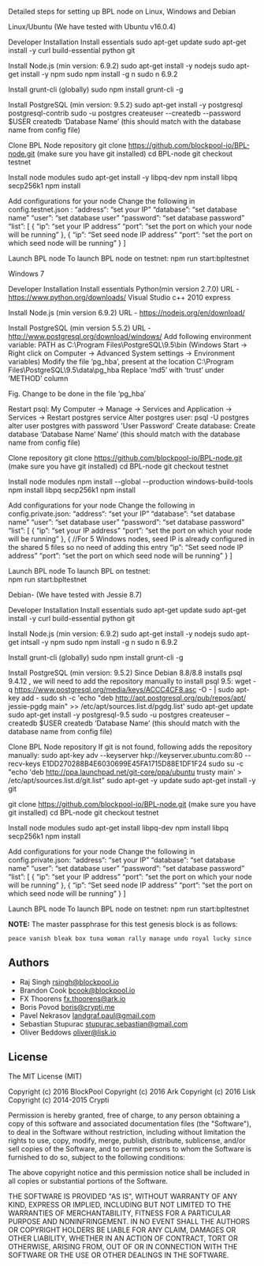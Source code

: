 Detailed steps for setting up BPL node on Linux, Windows and Debian


Linux/Ubuntu (We have tested with Ubuntu v16.0.4)

Developer Installation
Install essentials
sudo apt-get update
sudo apt-get install -y curl build-essential python git

Install Node.js (min version: 6.9.2)
sudo apt-get install -y nodejs
sudo apt-get install -y npm
sudo npm install -g n
sudo n 6.9.2

Install grunt-cli (globally)
sudo npm install grunt-cli -g

Install PostgreSQL (min version: 9.5.2)
sudo apt-get install -y postgresql postgresql-contrib
sudo -u postgres createuser --createdb --password $USER
createdb ‘Database Name’  (this should match with the database name from config file)

Clone BPL Node repository
git clone https://github.com/blockpool-io/BPL-node.git   (make sure you have git installed)
cd BPL-node
git checkout testnet

Install node modules
sudo apt-get install -y libpq-dev
npm install libpq secp256k1
npm install

Add configurations for your node
	Change the following in config.testnet.json :
“address“: “set your IP”
“database”: “set database name”
“user”: “set database user”
“password”: “set database password”
“list”: [
	{
		“ip”: “set your IP address”
		“port”: “set the port on which your node will be running”
	},
{
		“ip”: “Set seed node IP address”
		“port”: “set the port on which seed node will be running”
	}
]

Launch BPL node
To launch BPL node on testnet:
npm run start:bpltestnet



















Windows 7

Developer Installation
Install essentials
 Python(min version 2.7.0) URL -  https://www.python.org/downloads/ 
 Visual Studio c++ 2010 express

Install Node.js (min version 6.9.2)
 URL - https://nodejs.org/en/download/

 Install PostgreSQL (min version 5.5.2)
 URL -  http://www.postgresql.org/download/windows/
Add following environment variable:
PATH as C:\Program Files\PostgreSQL\9.5\bin 
(Windows Start -> Right click on Computer → Advanced System settings → Environment variables)
Modify the file ‘pg_hba’, present at the location  C:\Program Files\PostgreSQL\9.5\data\pg_hba
Replace ‘md5’ with ‘trust’  under ‘METHOD’ column


Fig. Change to be done in the file ‘pg_hba’

Restart psql:
My Computer → Manage → Services and Application → Services → Restart postgres service
Alter postgres user:
psql -U postgres
alter user postgres with password 'User Password'
Create database:
Create database ‘Database Name’ Name’  (this should match with the database name from config file)


Clone repository
git clone https://github.com/blockpool-io/BPL-node.git (make sure you have git installed)
cd BPL-node
git checkout testnet


Install node modules
npm install --global --production windows-build-tools 
npm install libpq secp256k1
npm install

Add configurations for your node
	Change the following in config.private.json:
“address“: “set your IP”
“database”: “set database name”
“user”: “set database user”
“password”: “set database password”
“list”: [
	{
		“ip”: “set your IP address”
		“port”: “set the port on which your node will be running”
},
{
//For 5 Windows nodes, seed IP is already configured in the shared 5 files so no need of adding this entry
		“ip”: “Set seed node IP address”
		“port”: “set the port on which seed node will be running”
}
]


Launch BPL node
To launch BPL on testnet:  
npm run start:bpltestnet


























Debian- (We have tested with Jessie 8.7)

Developer Installation
Install essentials
sudo apt-get update
sudo apt-get install -y curl build-essential python git

Install Node.js (min version: 6.9.2)
sudo apt-get install -y nodejs
sudo apt-get intsall -y npm
sudo npm install -g n
sudo n 6.9.2

Install grunt-cli (globally)
sudo npm install grunt-cli -g

Install PostgreSQL (min version: 9.5.2)
  Since Debian 8.8/8.8 installs psql 9.4.12 , we will need to add the repository manually to install psql 9.5:
wget -q https://www.postgresql.org/media/keys/ACCC4CF8.asc -O - | sudo apt-key add -
sudo sh -c 'echo "deb http://apt.postgresql.org/pub/repos/apt/ jessie-pgdg main" >> /etc/apt/sources.list.d/pgdg.list'
sudo apt-get update
sudo apt-get install -y postgresql-9.5
sudo -u postgres createuser –createdb $USER
createdb ‘Database Name’  (this should match with the database name from config file)


Clone BPL Node repository
If git is not found, following adds the repository manually:
sudo apt-key adv --keyserver hkp://keyserver.ubuntu.com:80 --recv-keys E1DD270288B4E6030699E45FA1715D88E1DF1F24
sudo su -c "echo 'deb http://ppa.launchpad.net/git-core/ppa/ubuntu trusty main' > /etc/apt/sources.list.d/git.list"
sudo apt-get -y update
sudo apt-get install -y git

git clone https://github.com/blockpool-io/BPL-node.git   (make sure you have git installed)
cd BPL-node
git checkout testnet

Install node modules
sudo apt-get install libpq-dev
npm install libpq secp256k1
npm install


Add configurations for your node
	Change the following in config.private.json:
“address“: “set your IP”
“database”: “set database name”
“user”: “set database user”
“password”: “set database password”
“list”: [
	{
		“ip”: “set your IP address”
		“port”: “set the port on which your node will be running”
	},
{
		“ip”: “Set seed node IP address”
		“port”: “set the port on which seed node will be running”
	}
]


Launch BPL node
To launch BPL node on testnet:
npm run start:bpltestnet


**NOTE:** The master passphrase for this test genesis block is as follows:

```
peace vanish bleak box tuna woman rally manage undo royal lucky since
```


## Authors
- Raj Singh <rsingh@blockpool.io>
- Brandon Cook <bcook@blockpool.io>
- FX Thoorens <fx.thoorens@ark.io>
- Boris Povod <boris@crypti.me>
- Pavel Nekrasov <landgraf.paul@gmail.com>
- Sebastian Stupurac <stupurac.sebastian@gmail.com>
- Oliver Beddows <oliver@lisk.io>

## License

The MIT License (MIT)

Copyright (c) 2016 BlockPool
Copyright (c) 2016 Ark
Copyright (c) 2016 Lisk
Copyright (c) 2014-2015 Crypti

Permission is hereby granted, free of charge, to any person obtaining a copy of this software and associated documentation files (the "Software"), to deal in the Software without restriction, including without limitation the rights to use, copy, modify, merge, publish, distribute, sublicense, and/or sell copies of the Software, and to permit persons to whom the Software is furnished to do so, subject to the following conditions:  

The above copyright notice and this permission notice shall be included in all copies or substantial portions of the Software.

THE SOFTWARE IS PROVIDED "AS IS", WITHOUT WARRANTY OF ANY KIND, EXPRESS OR IMPLIED, INCLUDING BUT NOT LIMITED TO THE WARRANTIES OF MERCHANTABILITY, FITNESS FOR A PARTICULAR PURPOSE AND NONINFRINGEMENT. IN NO EVENT SHALL THE AUTHORS OR COPYRIGHT HOLDERS BE LIABLE FOR ANY CLAIM, DAMAGES OR OTHER LIABILITY, WHETHER IN AN ACTION OF CONTRACT, TORT OR OTHERWISE, ARISING FROM, OUT OF OR IN CONNECTION WITH THE SOFTWARE OR THE USE OR OTHER DEALINGS IN THE SOFTWARE.
